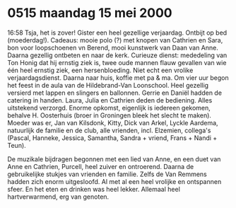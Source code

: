 # 0515 maandag 15 mei 2000
16:58	Tsja, het is zover! Gister een heel gezellige verjaardag. Ontbijt op bed (moederdag!). Cadeaus: mooie polo (?) met knopen van Cathrien en Sara, bon voor loopschoenen vn Berend, mooi kunstwerk van Daan van Anne. Daarna gezellig ontbeten en naar de kerk. Curieuze dienst: mededeling van Ton Honig dat hij ernstig ziek is, twee oude mannen flauw gevallen van wie één heel ernstig ziek, een hersenbloeding. Niet echt een vrolike verjaardagsdienst. Daarna naar huis, koffie met pa & ma. Om vier uur begon het feest in de aula van de Hildebrand-Van Loonschool. Heel gezellig versierd met lappen en slingers en ballonnen. Gerrie en Daniël hadden de catering in handen. Laura, Julia en Cathrien deden de bediening.  Alles uitstekend verzorgd. Enorme opkomst, eigenlijk is iedereen gekomen, behalve H. Oosterhuis (broer in Groningen bleek het slecht te maken). Moeder was er, Jan van Kilsdonk, Kitty, Dick van Arkel, Lyckle Aardema, natuurlijk de familie en de club, alle vrienden, incl. Elzemien, collega's (Pascal, Hanneke, Jessica, Samantha, Sandra + vriend, Frans + Nandi + Teun).

De muzikale bijdragen begonnen met een lied van Anne, en een duet van Anne en Cathrien, Purcell, heel zuiver en ontroerend. Daarna de gebruikelijke stukjes van vrienden en familie. Zelfs de Van Remmens hadden zich enorm uitgesloofd. Al met al een heel vrolijke en ontspannen sfeer. En het eten en drinken was heel lekker. Allemaal heel hartverwarmend, erg van genoten. 
